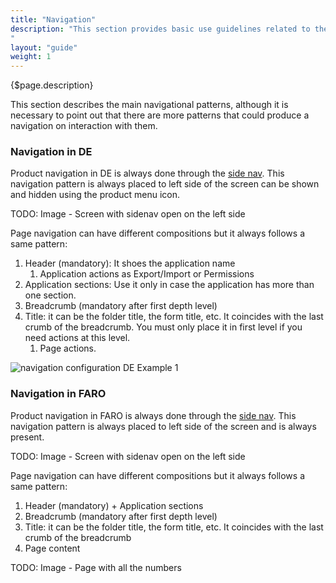```yaml
---
title: "Navigation"
description: "This section provides basic use guidelines related to the main navigation patterns of the system.
"
layout: "guide"
weight: 1
---
```


<div class="page-description">{$page.description}</div>

This section describes the main navigational patterns, although it is necessary to point out that there are more patterns that could produce a navigation on interaction with them.

### Navigation in DE

Product navigation in DE is always done through the [side nav](./sidenav.html). This navigation pattern is always placed to left side of the screen can be shown and hidden using the product menu icon.

TODO: Image - Screen with sidenav open on the left side

Page navigation can have different compositions but it always follows a same pattern:

1. Header (mandatory): It shoes the application name
	1. Application actions as Export/Import or Permissions
2. Application sections: Use it only in case the application has more than one section.
3. Breadcrumb (mandatory after first depth level)
4. Title: it can be the folder title, the form title, etc. It coincides with the last crumb of the breadcrumb. You must only place it in first level if you need actions at this level.
	1. Page actions.

![navigation configuration DE Example 1](../../../images/NavigationDefinition.png)

### Navigation in FARO

Product navigation in FARO is always done through the [side nav](./sidenav.html). This navigation pattern is always placed to left side of the screen and is always present.

TODO: Image - Screen with sidenav open on the left side

Page navigation can have different compositions but it always follows a same pattern:

1. Header (mandatory) + Application sections
2. Breadcrumb (mandatory after first depth level)
3. Title: it can be the folder title, the form title, etc. It coincides with the last crumb of the breadcrumb
4. Page content

TODO: Image - Page with all the numbers
